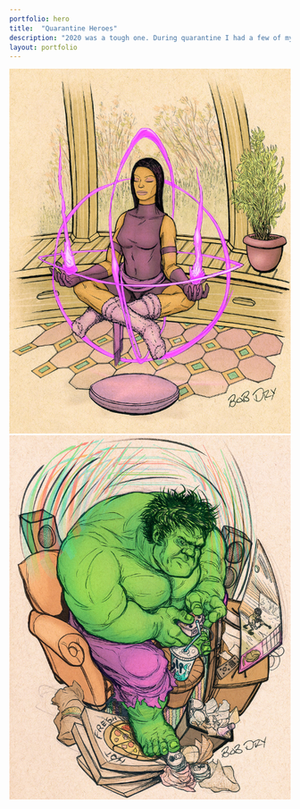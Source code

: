 ```yaml
---
portfolio: hero
title:  "Quarantine Heroes"
description: "2020 was a tough one. During quarantine I had a few of my favorite heroes/villains do what we were doing. Meditating, playing video games, running and chilling by the pool. (except we never chilled by the pool)"
layout: portfolio
---
```

<div class="row">
    <div class="col-md-6">
    <img src="../images/hero-1.jpg" class="img-fluid"/>
    </div>
    <div class="col-md-6">
    <img src="../images/hero-2.jpg" class="img-fluid"/>
    </div>
</div>